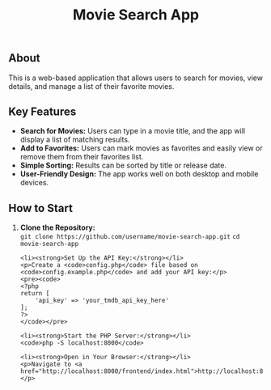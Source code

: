 <!DOCTYPE html>
<html lang="en">
<head>
  <meta charset="UTF-8">
  <meta name="viewport" content="width=device-width, initial-scale=1.0">
</head>
<body>
  <header>
    <h1>Movie Search App</h1>
  </header>
  <main>
    <section>
      <h2>About</h2>
      <p>This is a web-based application that allows users to search for movies, view details, and manage a list of their favorite movies.</p>
    </section>
    <section>
      <h2>Key Features</h2>
      <ul>
        <li><strong>Search for Movies:</strong> Users can type in a movie title, and the app will display a list of matching results.</li>
        <li><strong>Add to Favorites:</strong> Users can mark movies as favorites and easily view or remove them from their favorites list.</li>
        <li><strong>Simple Sorting:</strong> Results can be sorted by title or release date.</li>
        <li><strong>User-Friendly Design:</strong> The app works well on both desktop and mobile devices.</li>
      </ul>
    </section>
    <section>
  <h2>How to Start</h2>
  <ol>
    <li><strong>Clone the Repository:</strong></li>
    <code>git clone https://github.com/username/movie-search-app.git</code>
    <code>cd movie-search-app</code>

    <li><strong>Set Up the API Key:</strong></li>
    <p>Create a <code>config.php</code> file based on <code>config.example.php</code> and add your API key:</p>
    <pre><code>
    <?php
    return [
        'api_key' => 'your_tmdb_api_key_here'
    ];
    ?>
    </code></pre>

    <li><strong>Start the PHP Server:</strong></li>
    <code>php -S localhost:8000</code>

    <li><strong>Open in Your Browser:</strong></li>
    <p>Navigate to <a href="http://localhost:8000/frontend/index.html">http://localhost:8000/frontend/index.html</a>.</p>
  </ol>
</section>

  </main>
</body>
</html>
